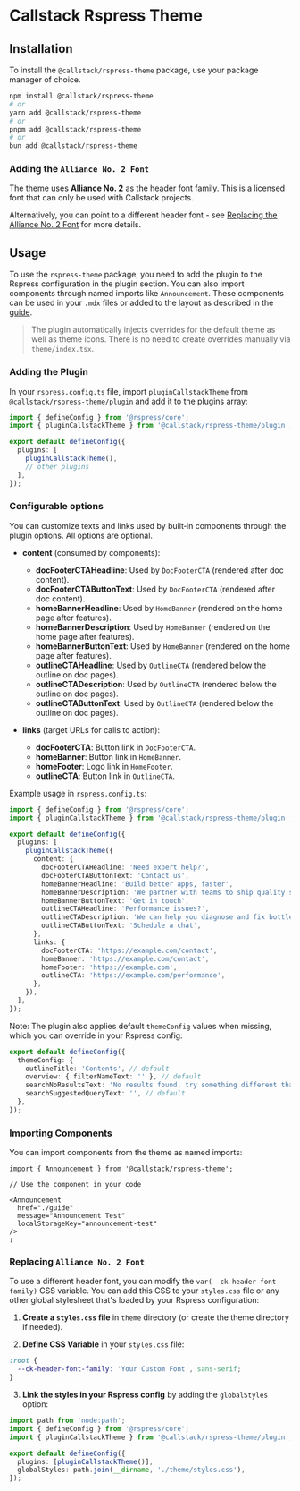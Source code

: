 # Callstack Rspress Theme

## Installation

To install the `@callstack/rspress-theme` package, use your package manager of choice.

```bash
npm install @callstack/rspress-theme
# or
yarn add @callstack/rspress-theme
# or
pnpm add @callstack/rspress-theme
# or
bun add @callstack/rspress-theme
```

### Adding the `Alliance No. 2 Font`

The theme uses **Alliance No. 2** as the header font family. This is a licensed font that can only be used with Callstack projects.

Alternatively, you can point to a different header font - see [Replacing the Alliance No. 2 Font](#replacing-the-alliance-no-2-font) for more details.

## Usage

To use the `rspress-theme` package, you need to add the plugin to the Rspress configuration in the plugin section. You can also import components through named imports like `Announcement`. These components can be used in your `.mdx` files or added to the layout as described in the [guide](https://rspress.dev/guide/advanced/custom-theme#extensions-based-on-the-default-theme).

> The plugin automatically injects overrides for the default theme as well as theme icons. There is no need to create overrides manually via `theme/index.tsx`.

### Adding the Plugin

In your `rspress.config.ts` file, import `pluginCallstackTheme` from `@callstack/rspress-theme/plugin` and add it to the plugins array:

```ts
import { defineConfig } from '@rspress/core';
import { pluginCallstackTheme } from '@callstack/rspress-theme/plugin';

export default defineConfig({
  plugins: [
    pluginCallstackTheme(),
    // other plugins
  ],
});
```

### Configurable options

You can customize texts and links used by built‑in components through the plugin options. All options are optional.

- **content** (consumed by components):
  - **docFooterCTAHeadline**: Used by `DocFooterCTA` (rendered after doc content).
  - **docFooterCTAButtonText**: Used by `DocFooterCTA` (rendered after doc content).
  - **homeBannerHeadline**: Used by `HomeBanner` (rendered on the home page after features).
  - **homeBannerDescription**: Used by `HomeBanner` (rendered on the home page after features).
  - **homeBannerButtonText**: Used by `HomeBanner` (rendered on the home page after features).
  - **outlineCTAHeadline**: Used by `OutlineCTA` (rendered below the outline on doc pages).
  - **outlineCTADescription**: Used by `OutlineCTA` (rendered below the outline on doc pages).
  - **outlineCTAButtonText**: Used by `OutlineCTA` (rendered below the outline on doc pages).

- **links** (target URLs for calls to action):
  - **docFooterCTA**: Button link in `DocFooterCTA`.
  - **homeBanner**: Button link in `HomeBanner`.
  - **homeFooter**: Logo link in `HomeFooter`.
  - **outlineCTA**: Button link in `OutlineCTA`.

Example usage in `rspress.config.ts`:

```ts
import { defineConfig } from '@rspress/core';
import { pluginCallstackTheme } from '@callstack/rspress-theme/plugin';

export default defineConfig({
  plugins: [
    pluginCallstackTheme({
      content: {
        docFooterCTAHeadline: 'Need expert help?',
        docFooterCTAButtonText: 'Contact us',
        homeBannerHeadline: 'Build better apps, faster',
        homeBannerDescription: 'We partner with teams to ship quality software.',
        homeBannerButtonText: 'Get in touch',
        outlineCTAHeadline: 'Performance issues?',
        outlineCTADescription: 'We can help you diagnose and fix bottlenecks.',
        outlineCTAButtonText: 'Schedule a chat',
      },
      links: {
        docFooterCTA: 'https://example.com/contact',
        homeBanner: 'https://example.com/contact',
        homeFooter: 'https://example.com',
        outlineCTA: 'https://example.com/performance',
      },
    }),
  ],
});
```

Note: The plugin also applies default `themeConfig` values when missing, which you can override in your Rspress config:

```ts
export default defineConfig({
  themeConfig: {
    outlineTitle: 'Contents', // default
    overview: { filterNameText: '' }, // default
    searchNoResultsText: 'No results found, try something different than', // default
    searchSuggestedQueryText: '', // default
  },
});
```

### Importing Components

You can import components from the theme as named imports:

```mdx
import { Announcement } from '@callstack/rspress-theme';

// Use the component in your code

<Announcement
  href="./guide"
  message="Announcement Test"
  localStorageKey="announcement-test"
/>
;
```

### Replacing `Alliance No. 2 Font`

To use a different header font, you can modify the `var(--ck-header-font-family)` CSS variable. You can add this CSS to your `styles.css` file or any other global stylesheet that's loaded by your Rspress configuration:

1. **Create a `styles.css` file** in `theme` directory (or create the theme directory if needed).

2. **Define CSS Variable** in your `styles.css` file:

```css
:root {
  --ck-header-font-family: 'Your Custom Font', sans-serif;
}
```

3. **Link the styles in your Rspress config** by adding the `globalStyles` option:

```ts
import path from 'node:path';
import { defineConfig } from '@rspress/core';
import { pluginCallstackTheme } from '@callstack/rspress-theme/plugin';

export default defineConfig({
  plugins: [pluginCallstackTheme()],
  globalStyles: path.join(__dirname, './theme/styles.css'),
});
```
